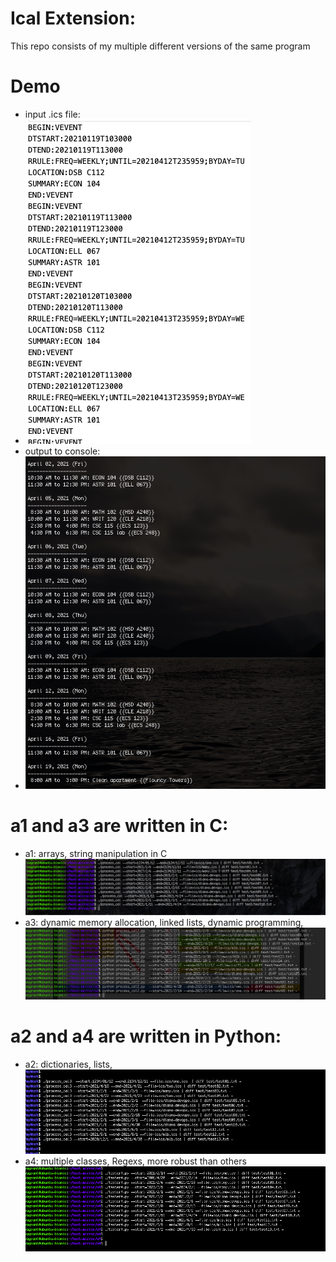 # Ical Extension:

This repo consists of my multiple different versions of the same program

# Demo
- input .ics file:
- ![alt text](./img/input.png)
- output to console:
- ![alt text](./img/demo.png)

# a1 and a3 are written in C:
-  a1: arrays, string manipulation in C
![alt text](./img/a1.png)
-  a3: dynamic memory allocation, linked lists, dynamic programming, 
![alt text](./img/a2.png)

# a2 and a4 are written in Python:
- a2: dictionaries, lists, 
![alt text](./img/a3.png)
- a4: multiple classes, Regexs, more robust than others
![alt text](./img/a4.png)



